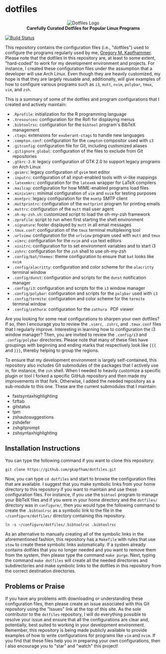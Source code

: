 # dotfiles

<p align="center">
<img src="https://raw.githubusercontent.com/gkapfham/dotfiles/master/.github/dotfiles-logo.jpeg" alt="Dotfiles Logo"</img>
<br>
<b>
Carefully Curated Dotfiles for Popular Linux Programs
</b>
</p>

[![Build Status](https://travis-ci.org/gkapfham/dotfiles.svg?branch=master)](https://travis-ci.org/gkapfham/dotfiles)

This repository contains the configuration files (i.e., "dotfiles") used to
configure the programs regularly used by me, [Gregory M.
Kapfhammer](https://www.gregorykapfhammer.com/). Please note that the dotfiles
in this repository are, at least to some extent, "hard-coded" to work for my
development environment and projects. For instance, I created these
configuration files under the assumption that a developer will use Arch Linux.
Even though they are heavily customized, my hope is that they are largely
reusable and, additionally, will give examples of how to configure various
programs such as `i3`, `mutt`, `nvim`, `polybar`, `tmux`, `vim`, and `zsh`.

This is a summary of some of the dotfiles and program configurations that I
created and actively maintain:

- `.Rprofile`: initialization for the R programming language
- `.Xresources`: configuration for the Rofi for displaying menus
- `.bibtoolrsc`: configuration for the `bibtool` program's BibTeX management
- `.ctags`: extensions for `exuberant-ctags` to handle new languages
- `.compton.conf`: configuration for the `compton` compositor used with `i3`
- `.gitconfig`: configuration file for Git, including customized aliases
- `.gitignore_global`: configuration of the files to exclude from Git repositories
- `.gtkrc-2.0`: legacy configuration of GTK 2.0 to support legacy programs on Arch Linux
- `.gvimrc`: legacy configuration of `gvim` text editor
- `.inputrc`: configuration of all input-enabled tools with vi-like mappings
- `.latexmkrc`: configuration for the `latexmk` wrapper for LaTeX compilers
- `.mailcap`: configuration for how MIME-enabled programs load files
- `.minivimrc`: minimal configuration of `vim` and `nvim` for testing purposes
- `.msmtprc`: legacy configuration for the `msmtp` SMTP client
- `.muttprintrc`: configuration of the `muttprint` program for printing emails
- `.muttrc`: configuration of the `mutt` mail user agent
- `.oh-my-zsh.sh`: customized script to load the oh-my-zsh framework
- `.zprofile`: script to run when first starting the shell environment
- `.signature`: footer displayed by `mutt` in all email messages
- `.tmux.conf`: configuration of the `tmux` terminal multiplexing tool
- `.urlview`: configuration for the `urlview` program used with `mutt` and `tmux`
- `.vimrc`: configuration for the `nvim` and `vim` text editors
- `.xinitrc`: configuration for to set environment variables and to start i3
- `.zshrc`: configuration for the `zsh` shell to use oh-my-zsh
- `.config/bat/themes`: theme configuration to ensure that `bat` looks like `nvim`
- `.config/alacritty`: configuration and color scheme for the `alacritty` terminal window
- `.config/dunst`: configuration and scripts for the `dunst` notification manager
- `.config/i3`: configuration and scripts for the `i3` window manager
- `.config/polybar`: configuration and scripts for the `polybar` used with `i3`
- `.config/termite`: configuration and color scheme for the `termite` terminal window
- `.config/zathura`: configuration for the `zathura ` PDF viewer

Are you looking for some neat configurations to sharpen your own dotfiles? If
so, then I encourage you to review the `.vimrc`, `.zshrc`, and `.tmux.conf`
files that I regularly improve. Interesting in learning how to configuration the
i3 window manager? Then, you are invited to review the `.config/i3` and
`.config/polybar` directories. Please note that many of these files have
groupings with beginning and ending marks that respectively look like `{{{` and
`}}}`, thereby helping to group the regions.

To ensure that my development environment is largely self-contained, this
repository also includes Git submodules of the packages that I actively use in,
for instance, the `zsh` shell. When I needed to heavily customize a specific
plugin or tool I forked a specific GitHub repository and then made my
improvements in that fork. Otherwise, I added the needed repository as a
sub-module to this one. These are the current submodules that I maintain:

- fastsyntaxhighlighting
- fzftab
- gitstatus
- tpm
- zshautosuggestions
- zshdefer
- zshgitprompt
- zshsyntaxhighlighting

## Installation Instructions

You can type the following command if you want to clone this repository:

```shell
git clone https://github.com/gkapfham/dotfiles.git
```

Now, you can type `cd dotfiles` and start to browse the configuration files that
are available. I suggest that you make symbolic links from your home directory
to this repository if you want to maintain and use these configuration files.
For instance, if you use the `bibtool` program to manage your BibTeX files and
if you were in your home directory and the `dotfiles/` directory was in
`configure/`, then you would type the following command to create the
`.bibtoolrsc` as a symbolic link to the file in the `~/configure/dotfiles/`
directory containing this repository.

```shell
ln -s ~/configure/dotfiles/.bibtoolrsc .bibtoolrsc
```

As an alternative to manually creating all of the symbolic links in the
aforementioned fashion, this repository has a `Makefile` with rules that use
`stow` to create these symbolic links automatically. If a system already
contains dotfiles that you no longer needed and you want to remove them from the
system, then please type the command `make purge`. Next, typing the command
`make dotfiles` will create all the needed directories and subdirectories and
make symbolic links to the dotfiles in this repository from the correct
destination directories.

## Problems or Praise

If you have any problems with downloading or understanding these configuration
files, then please create an issue associated with this Git repository using the
"Issues" link at the top of this site. As the sole contributor to the `dotfiles`
repository, I will do everything possible to resolve your issue and ensure that
all the configurations are clear and, potentially, best suited to working in
your development environment. Remember, this repository is being made publicly
available to provide examples of how to write configurations for programs like
`vim` and `nvim`. If you find that these files help you in preparing your own
configurations, then I also encourage you to "star" and "watch" this project!
